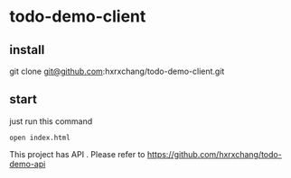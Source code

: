 # todo-demo-client
## install
git clone git@github.com:hxrxchang/todo-demo-client.git

## start
just run this command
```
open index.html
```

This project has API .
Please refer to https://github.com/hxrxchang/todo-demo-api
